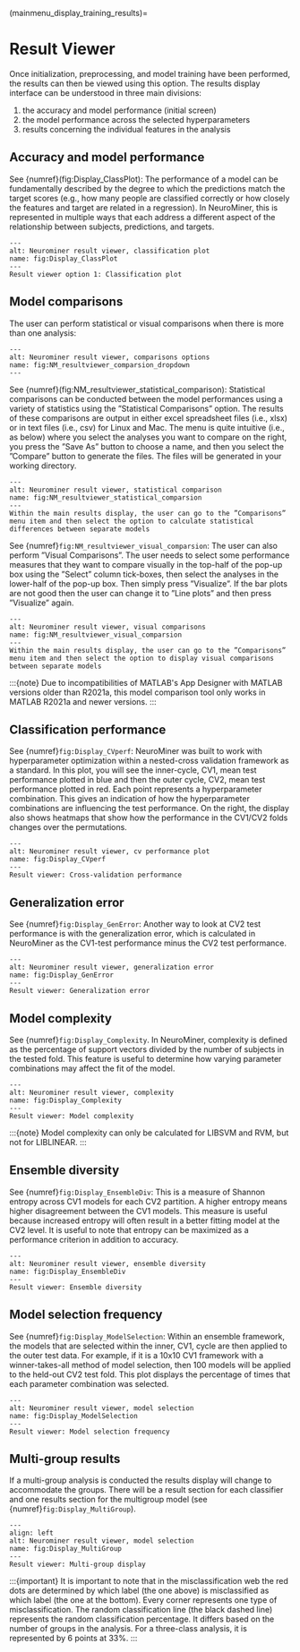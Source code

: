(mainmenu_display_training_results)=
# Result Viewer

Once initialization, preprocessing, and model training have been performed, the results can then be viewed using this option. The results display interface can be understood in three main divisions:
1. the accuracy and model performance (initial screen)
2. the model performance across the selected hyperparameters
3. results concerning the individual features in the analysis

## Accuracy and model performance
See {numref}(fig:Display_ClassPlot): The performance of a model can be fundamentally described by the degree to which the predictions match the target scores (e.g., how many people are classified correctly or how closely the features and target are related in a regression). In NeuroMiner, this is represented in multiple ways that each address a different aspect of the relationship between subjects, predictions, and targets.

```{figure} Images/Display_ClassPlot.png
---
alt: Neurominer result viewer, classification plot
name: fig:Display_ClassPlot
---
Result viewer option 1: Classification plot
```

## Model comparisons
The user can perform statistical or visual comparisons when there is more than one analysis:

```{figure} Images/NM_resultviewer_comparison_dropdown.png
---
alt: Neurominer result viewer, comparisons options
name: fig:NM_resultviewer_comparsion_dropdown
---
```

See {numref}(fig:NM_resultviewer_statistical_comparison): Statistical comparisons can be conducted between the model performances using a variety of statistics using the ”Statistical Comparisons” option. The results of these comparisons are output in either excel spreadsheet files (i.e., xlsx) or in text files (i.e., csv) for Linux and Mac. The menu is quite intuitive (i.e., as below) where you select the analyses you want to compare on the right, you press the ”Save As” button to choose a name, and then you select the ”Compare” button to generate the files. The files will be generated in your working directory.

```{figure} Images/NM_resultviewer_statistical_comparison.png
---
alt: Neurominer result viewer, statistical comparison
name: fig:NM_resultviewer_statistical_comparsion
---
Within the main results display, the user can go to the ”Comparisons” menu item and then select the option to calculate statistical differences between separate models
```

See {numref}`fig:NM_resultviewer_visual_comparsion`: The user can also perform ”Visual Comparisons”. The user needs to select some performance measures that they want to compare visually in the top-half of the pop-up box using the ”Select” column tick-boxes, then select the analyses in the lower-half of the pop-up box. Then simply press ”Visualize”. If the bar plots are not good then the user can change it to ”Line plots” and then press ”Visualize” again.

```{figure} Images/NM_resultviewer_visual_comparison.png
---
alt: Neurominer result viewer, visual comparisons
name: fig:NM_resultviewer_visual_comparsion
---
Within the main results display, the user can go to the ”Comparisons” menu item and then select the option to display visual comparisons between separate models
```

:::{note}
Due to incompatibilities of MATLAB's App Designer with MATLAB versions older than R2021a, this model comparison tool only works in MATLAB R2021a and newer versions.
:::

## Classification performance
See {numref}`fig:Display_CVperf`: NeuroMiner was built to work with hyperparameter optimization within a nested-cross validation framework as a standard. In this plot, you will see the inner-cycle, CV1, mean test performance plotted in blue and then the outer cycle, CV2, mean test performance plotted in red. Each point represents a hyperparameter combination. This gives an indication of how the hyperparameter combinations are influencing the test performance. On the right, the display also shows heatmaps that show how the performance in the CV1/CV2 folds changes over the permutations.


```{figure} Images/Display_CVperf.png
---
alt: Neurominer result viewer, cv performance plot
name: fig:Display_CVperf
---
Result viewer: Cross-validation performance
```


## Generalization error
See {numref}`fig:Display_GenError`: Another way to look at CV2 test performance is with the generalization error, which is calculated in NeuroMiner as the CV1-test performance minus the CV2 test performance.

```{figure} Images/Display_GenError.png
---
alt: Neurominer result viewer, generalization error
name: fig:Display_GenError
---
Result viewer: Generalization error
```

## Model complexity
See {numref}`fig:Display_Complexity`. In NeuroMiner, complexity is defined as the percentage of support vectors divided by the number of subjects in the tested fold. This feature is useful to determine how varying parameter combinations may affect the fit of the model.

```{figure} Images/Display_Complexity.png
---
alt: Neurominer result viewer, complexity
name: fig:Display_Complexity
---
Result viewer: Model complexity
```

:::{note}
Model complexity can only be calculated for LIBSVM and RVM, but not for LIBLINEAR.
:::

## Ensemble diversity
See {numref}`fig:Display_EnsembleDiv`: This is a measure of Shannon entropy across CV1 models for each CV2 partition. A higher entropy means higher disagreement between the CV1 models. This measure is useful because increased entropy will often result in a better fitting model at the CV2 level. It is useful to note that entropy can be maximized as a performance criterion in addition to accuracy.


```{figure} Images/Display_EnsembleDiv.png
---
alt: Neurominer result viewer, ensemble diversity
name: fig:Display_EnsembleDiv
---
Result viewer: Ensemble diversity
```

## Model selection frequency
See {numref}`fig:Display_ModelSelection`: Within an ensemble framework, the models that are selected within the inner, CV1, cycle are then applied to the outer test data. For example, if it is a 10x10 CV1 framework with a winner-takes-all method of model selection, then 100 models will be applied to the held-out CV2 test fold. This plot displays the percentage of times that each parameter combination was selected.

```{figure} Images/Display_ModelSelection.png
---
alt: Neurominer result viewer, model selection
name: fig:Display_ModelSelection
---
Result viewer: Model selection frequency
```


## Multi-group results
If a multi-group analysis is conducted the results display will change to accommodate the groups. There will be a result section for each classifier and one results section for the multigroup model (see {numref}`fig:Display_MultiGroup`).

```{figure} Images/Display_MultiGroup.png
---
align: left
alt: Neurominer result viewer, model selection
name: fig:Display_MultiGroup
---
Result viewer: Multi-group display
```

:::{important}
It is important to note that in the misclassification web the red dots are determined by which label (the one above) is misclassified as which label (the one at the bottom). Every corner represents one type of misclassification. The random classification line (the black dashed line) represents the random classification percentage. It differs based on the number of groups in the analysis. For a three-class analysis, it is represented by 6 points at 33%.
:::
